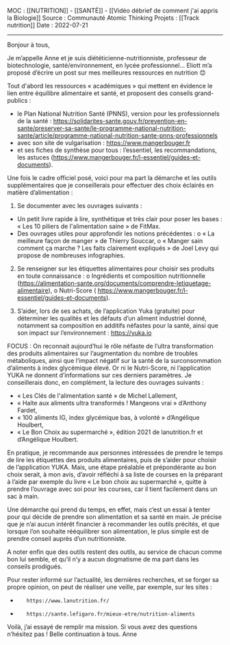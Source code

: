 MOC : [[NUTRITION]] - [[SANTÉ]] - [[Vidéo débrief de comment j'ai appris la Biologie]]
Source : Communauté Atomic Thinking
Projets : [[Track nutrition]]
Date : 2022-07-21
***

Bonjour à tous, 

Je m’appelle Anne et je suis diététicienne-nutritionniste, professeur de biotechnologie, santé/environnement, en lycée professionnel… Eliott m’a proposé d’écrire un post sur mes meilleures ressources en nutrition 😊 

Tout d'abord les ressources « académiques » qui mettent en évidence le lien entre équilibre alimentaire et santé, et proposent des conseils grand-publics : 

-  le Plan National Nutrition Santé (PNNS), version pour les professionnels de la santé : https://solidarites-sante.gouv.fr/prevention-en-sante/preserver-sa-sante/le-programme-national-nutrition-sante/article/programme-national-nutrition-sante-pnns-professionnels 
-  avec son site de vulgarisation : https://www.mangerbouger.fr 
-  et ses fiches de synthèse pour tous : l’essentiel, les recommandations, les astuces (https://www.mangerbouger.fr/l-essentiel/guides-et-documents).

Une fois le cadre officiel posé, voici pour ma part la démarche et les outils supplémentaires que je conseillerais pour effectuer des choix éclairés en matière d’alimentation : 

1) Se documenter avec les ouvrages suivants : 
- Un petit livre rapide à lire, synthétique et très clair pour poser les bases : « Les 10 piliers de l'alimentation saine » de FitMax. 
- Des ouvrages utiles pour approfondir les notions précédentes : 
o   « La meilleure façon de manger » de Thierry Souccar, 
o   « Manger sain comment ça marche ? Les faits clairement expliqués » de Joel Levy qui propose de nombreuses infographies. 
 
2) Se renseigner sur les étiquettes alimentaires pour choisir ses produits en toute connaissance : 
 o  Ingrédients et composition nutritionnelle (https://alimentation-sante.org/documents/comprendre-letiquetage-alimentaire), 
 o Nutri-Score ( https://www.mangerbouger.fr/l-essentiel/guides-et-documents). 
 
3) S’aider, lors de ses achats, de l’application Yuka (gratuite) pour déterminer les qualités et les défauts d’un aliment industriel donné, notamment sa composition en additifs néfastes pour la santé, ainsi que son impact sur l’environnement : https://yuka.io 
 
FOCUS : On reconnait aujourd’hui le rôle néfaste de l’ultra transformation des produits alimentaires sur l’augmentation du nombre de troubles métaboliques, ainsi que l’impact négatif sur la santé de la surconsommation d’aliments à index glycémique élevé. Or ni le Nutri-Score, ni l’application YUKA ne donnent d’informations sur ces derniers paramètres. Je conseillerais donc, en complément, la lecture des ouvrages suivants : 
- « Les Clés de l'alimentation santé » de Michel Lallement, 
- « Halte aux aliments ultra transformés ! Mangeons vrai » d’Anthony Fardet, 
- « 100 aliments IG, index glycémique bas, à volonté » d’Angélique Houlbert, 
- « Le Bon Choix au supermarché », édition 2021 de lanutrition.fr et d’Angélique Houlbert. 

En pratique, je recommande aux personnes intéressées de prendre le temps de lire les étiquettes des produits alimentaires, puis de s’aider pour choisir de l’application YUKA. Mais, une étape préalable et prépondérante au bon choix serait, à mon avis, d’avoir réfléchi à sa liste de courses en la préparant à l’aide par exemple du livre « Le bon choix au supermarché », quitte à prendre l’ouvrage avec soi pour les courses, car il tient facilement dans un sac à main. 

Une démarche qui prend du temps, en effet, mais c’est un essai à tenter pour qui décide de prendre son alimentation et sa santé en main. Je précise que je n’ai aucun intérêt financier à recommander les outils précités, et que lorsque l’on souhaite rééquilibrer son alimentation, le plus simple est de prendre conseil auprès d’un nutritionniste. 

A noter enfin que des outils restent des outils, au service de chacun comme bon lui semble, et qu’il n’y a aucun dogmatisme de ma part dans les conseils prodigués. 

Pour rester informé sur l’actualité, les dernières recherches, et se forger sa propre opinion, on peut de réaliser une veille, par exemple, sur les sites : 
-        https://www.lanutrition.fr/ 
-        https://sante.lefigaro.fr/mieux-etre/nutrition-aliments 

Voilà, j’ai essayé de remplir ma mission. Si vous avez des questions n’hésitez pas ! 
Belle continuation à tous. 
Anne 